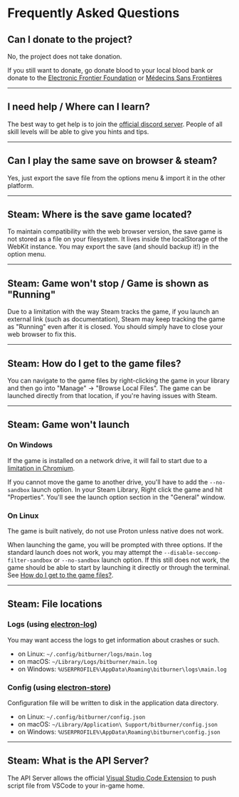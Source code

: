 # Frequently Asked Questions

## Can I donate to the project?

No, the project does not take donation.

If you still want to donate, go donate blood to your local blood bank or donate to the [Electronic Frontier Foundation](https://www.eff.org/) or [Médecins Sans Frontières](https://www.msf.org/)

---

## I need help / Where can I learn?

The best way to get help is to join the [official discord server](https://discord.gg/TFc3hKD). People of all skill levels will be able to give you hints and tips.

---

## Can I play the same save on browser & steam?

Yes, just export the save file from the options menu & import it in the other platform.

---

## Steam: Where is the save game located?

To maintain compatibility with the web browser version, the save game is not stored as a file on your filesystem. It lives inside the localStorage of the WebKit instance. You may export the save (and should backup it!) in the option menu.

---

## Steam: Game won't stop / Game is shown as "Running"

Due to a limitation with the way Steam tracks the game, if you launch an external link (such as documentation), Steam may keep tracking the game as "Running" even after it is closed. You should simply have to close your web browser to fix this.

---

## Steam: How do I get to the game files? <a name="game-files"></a>

You can navigate to the game files by right-clicking the game in your library and then go into "Manage" -> "Browse Local Files". The game can be launched directly from that location, if you're having issues with Steam.

---

## Steam: Game won't launch

### **On Windows**
If the game is installed on a network drive, it will fail to start due to a [limitation in Chromium](https://github.com/electron/electron/issues/27356).

If you cannot move the game to another drive, you'll have to add the `--no-sandbox` launch option. In your Steam Library, Right click the game and hit "Properties". You'll see the launch option section in the "General" window.

### **On Linux**
The game is built natively, do not use Proton unless native does not work.

When launching the game, you will be prompted with three options. If the standard launch does not work, you may attempt the `--disable-seccomp-filter-sandbox` or `--no-sandbox` launch option. If this still does not work, the game should be able to start by launching it directly or through the terminal. See [How do I get to the game files?](#game-files).

---

## Steam: File locations

### Logs (using [electron-log](https://github.com/megahertz/electron-log#readme))

You may want access the logs to get information about crashes or such.

  * on Linux: `~/.config/bitburner/logs/main.log`
  * on macOS: `~/Library/Logs/bitburner/main.log`
  * on Windows: `%USERPROFILE%\AppData\Roaming\bitburner\logs\main.log`

### Config (using [electron-store](https://github.com/sindresorhus/electron-store#readme))

Configuration file will be written to disk in the application data directory.

  * on Linux: `~/.config/bitburner/config.json`
  * on macOS: `~/Library/Application\ Support/bitburner/config.json`
  * on Windows: `%USERPROFILE%\AppData\Roaming\bitburner\config.json`

---

## Steam: What is the API Server?

The API Server allows the official [Visual Studio Code Extension](https://github.com/bitburner-official/bitburner-vscode) to push script file from VSCode to your in-game home.
